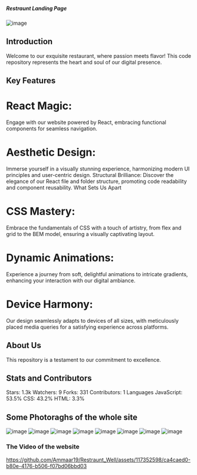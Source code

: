 ##### Restraunt Landing Page
![image](https://github.com/Ammaar19/Restraunt_Well/assets/117352598/2df92a8b-bb4d-4703-b66f-1704e02bf1ac)

## Introduction
Welcome to our exquisite restaurant, where passion meets flavor! This code repository represents the heart and soul of our digital presence.

## Key Features
# React Magic: 
Engage with our website powered by React, embracing functional components for seamless navigation.

# Aesthetic Design: 
Immerse yourself in a visually stunning experience, harmonizing modern UI principles and user-centric design.
Structural Brilliance: Discover the elegance of our React file and folder structure, promoting code readability and component reusability.
What Sets Us Apart

# CSS Mastery: 
Embrace the fundamentals of CSS with a touch of artistry, from flex and grid to the BEM model, ensuring a visually captivating layout.
# Dynamic Animations: 
Experience a journey from soft, delightful animations to intricate gradients, enhancing your interaction with our digital ambiance.

# Device Harmony: 
Our design seamlessly adapts to devices of all sizes, with meticulously placed media queries for a satisfying experience across platforms.

## About Us
This repository is a testament to our commitment to excellence. 

## Stats and Contributors

Stars: 1.3k
Watchers: 9
Forks: 331
Contributors: 1
Languages
JavaScript: 53.5%
CSS: 43.2%
HTML: 3.3%

## Some Photoraghs of the whole site
![image](https://github.com/Ammaar19/Restraunt_Well/assets/117352598/68deba88-a689-4f03-8d85-27fbbbebd254)
![image](https://github.com/Ammaar19/Restraunt_Well/assets/117352598/a8ee0a5b-3d08-4bd9-a1c6-6a40564b39fa)
![image](https://github.com/Ammaar19/Restraunt_Well/assets/117352598/7efbc1d6-bbfe-4304-9fc1-2c6f27ad58e7)
![image](https://github.com/Ammaar19/Restraunt_Well/assets/117352598/e54ad714-0b75-47d2-86cb-63916d3f3f31)
![image](https://github.com/Ammaar19/Restraunt_Well/assets/117352598/10d72603-8611-4fff-90f9-0d59024f4ce9)
![image](https://github.com/Ammaar19/Restraunt_Well/assets/117352598/4daa6164-1b5a-4d6e-bc73-c72053a3b00b)
![image](https://github.com/Ammaar19/Restraunt_Well/assets/117352598/de3fc35b-597c-4980-a58e-2cfead77241b)
![image](https://github.com/Ammaar19/Restraunt_Well/assets/117352598/d649ad0d-b8a0-4440-bcd5-fa4fd69fcc06)

### The Video of the website

https://github.com/Ammaar19/Restraunt_Well/assets/117352598/ca4caed0-b80e-4176-b506-f07bd06bbd03











